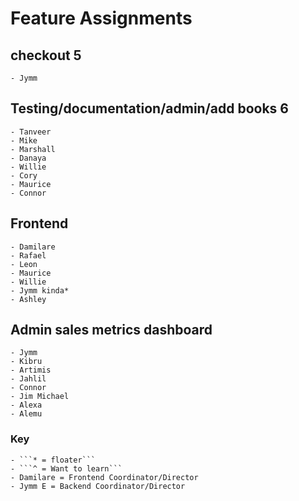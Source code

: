 # Feature Assignments

## checkout    5

	- Jymm


## Testing/documentation/admin/add books     6

	- Tanveer
	- Mike
	- Marshall 
	- Danaya
	- Willie
	- Cory
	- Maurice
	- Connor
	
## Frontend
	
	- Damilare
	- Rafael
	- Leon
	- Maurice
	- Willie
	- Jymm kinda*
	- Ashley
	
## Admin sales metrics dashboard

	- Jymm
	- Kibru
	- Artimis
	- Jahlil
	- Connor 
	- Jim Michael
	- Alexa 
	- Alemu
	
	
	
	
	
### Key
	- ```* = floater```
	- ```^ = Want to learn```
	- Damilare = Frontend Coordinator/Director
	- Jymm E = Backend Coordinator/Director